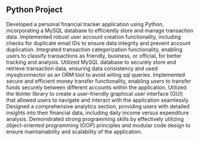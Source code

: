 ## Python Project
Developed a personal financial tracker application using Python,
 incorporating a MySQL database to efficiently store and manage
 transaction data. 
Implemented robust user account creation functionality, including
 checks for duplicate email IDs to ensure data integrity and prevent
 account duplication. 
Integrated transaction categorization functionality, enabling users
 to classify transactions as friendly, business, or official, for better
 tracking and analysis. 
Utilized MySQL database to securely store and retrieve transaction
 data, ensuring data consistency and used mysqlconnector as an
 ORM tool to avoid witing sql queries. 
Implemented secure and efficient money transfer functionality,
 enabling users to transfer funds securely between different
 accounts within the application. 
Utilized the tkinter library to create a user-friendly graphical user
 interface (GUI) that allowed users to navigate and interact with the
 application seamlessly. 
Designed a comprehensive analytics section, providing users with
 detailed insights into their financial data, including daily income
 versus expenditure analysis. 
Demonstrated strong programming skills by effectively utilizing
 object-oriented programming (OOP) principles and modular code
 design to ensure maintainability and scalability of the application.
